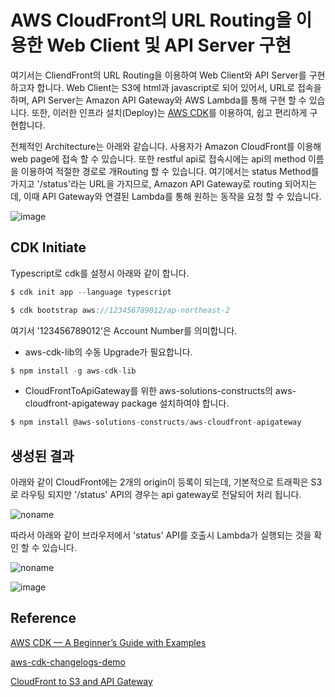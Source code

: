 # AWS CloudFront의 URL Routing을 이용한 Web Client 및 API Server 구현

여기서는 CliendFront의 URL Routing을 이용하여 Web Client와 API Server를 구현하고자 합니다. Web Client는 S3에 html과 javascript로 되어 있어서, URL로 접속을 하며, API Server는 Amazon API Gateway와 AWS Lambda를 통해 구현 할 수 있습니다. 또한, 이러한 인프라 설치(Deploy)는 [AWS CDK](https://github.com/kyopark2014/technical-summary/blob/main/cdk-introduction.md)를 이용하여, 쉽고 편리하게 구현합니다. 

전체적인 Architecture는 아래와 같습니다. 사용자가 Amazon CloudFront를 이용해 web page에 접속 할 수 있습니다. 또한 restful api로 접속시에는 api의 method 이름을 이용하여 적절한 경로로 개Routing 할 수 있습니다. 여기에서는 status Method를 가지고 '/status'라는 URL을 가지므로, Amazon API Gateway로 routing 되어지는데, 이때 API Gateway와 연결된 Lambda를 통해 원하는 동작을 요청 할 수 있습니다. 

![image](https://user-images.githubusercontent.com/52392004/171438110-3cb4afa1-b597-4ac9-b531-78ec62b4bd7f.png)


## CDK Initiate

Typescript로 cdk를 설정시 아래와 같이 합니다.

```c
$ cdk init app --language typescript

$ cdk bootstrap aws://123456789012/ap-northeast-2
```
여기서 '123456789012'은 Account Number를 의미합니다.

- aws-cdk-lib의 수동 Upgrade가 필요합니다.

```c
$ npm install -g aws-cdk-lib
```

- CloudFrontToApiGateway를 위한 aws-solutions-constructs의 aws-cloudfront-apigateway package 설치하여야 합니다.

```c
$ npm install @aws-solutions-constructs/aws-cloudfront-apigateway
```


## 생성된 결과

아래와 같이 CloudFront에는 2개의 origin이 등록이 되는데, 기본적으로 트래픽은 S3로 라우팅 되지만 '/status' API의 경우는 api gateway로 전달되어 처리 됩니다. 

![noname](https://user-images.githubusercontent.com/52392004/171436095-76869042-d7f3-49d9-ba37-015852ec90e5.png)


따라서 아래와 같이 브라우저에서 'status' API를 호출시 Lambda가 실행되는 것을 확인 할 수 있습니다.

![noname](https://user-images.githubusercontent.com/52392004/171436966-37362137-b407-459f-a325-4edabfc2c7db.png)

![image](https://user-images.githubusercontent.com/52392004/171440535-18269d39-9c50-4c66-9e90-c7ec5b17c058.png)



## Reference 

[AWS CDK — A Beginner’s Guide with Examples](https://enlear.academy/aws-cdk-a-beginners-guide-with-examples-424c600ac409)

[aws-cdk-changelogs-demo](https://github.com/aws-samples/aws-cdk-changelogs-demo)

[CloudFront to S3 and API Gateway](https://serverlessland.com/patterns/cloudfront-s3-lambda-cdk)
